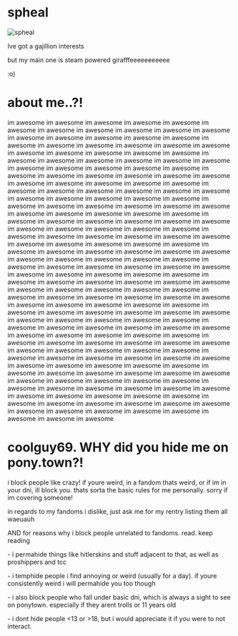 # spheal
![spheal](https://github.com/user-attachments/assets/16527c68-4a5a-4284-a06c-68d2f031136d)
<p> Ive got a gajillion interests </p>
<p> but my main one is steam powered girafffeeeeeeeeeee </p>
<p> :o) </p>

# about me..?!
im awesome im awesome im awesome im awesome im awesome im awesome im awesome im awesome im awesome im awesome im awesome im awesome im awesome im awesome im awesome im awesome im awesome im awesome im awesome im awesome im awesome im awesome im awesome im awesome im awesome im awesome im awesome im awesome im awesome im awesome im awesome im awesome im awesome im awesome im awesome im awesome im awesome im awesome im awesome im awesome im awesome im awesome im awesome im awesome im awesome im awesome im awesome im awesome im awesome im awesome im awesome im awesome im awesome im awesome im awesome im awesome im awesome im awesome im awesome im awesome im awesome im awesome im awesome im awesome im awesome im awesome im awesome im awesome im awesome im awesome im awesome im awesome im awesome im awesome im awesome im awesome im awesome im awesome im awesome im awesome im awesome im awesome im awesome im awesome im awesome im awesome im awesome im awesome im awesome im awesome im awesome im awesome im awesome im awesome im awesome im awesome im awesome im awesome im awesome im awesome im awesome im awesome im awesome im awesome im awesome im awesome im awesome im awesome im awesome im awesome im awesome im awesome im awesome im awesome im awesome im awesome im awesome im awesome im awesome im awesome im awesome im awesome im awesome im awesome im awesome im awesome im awesome im awesome im awesome im awesome im awesome im awesome im awesome im awesome im awesome im awesome im awesome im awesome im awesome im awesome im awesome im awesome im awesome im awesome im awesome im awesome im awesome im awesome im awesome im awesome im awesome im awesome im awesome im awesome im awesome im awesome im awesome im awesome im awesome im awesome im awesome im awesome im awesome im awesome im awesome im awesome im awesome im awesome im awesome im awesome im awesome im awesome im awesome im awesome im awesome im awesome im awesome im awesome im awesome im awesome im awesome im awesome im awesome im awesome im awesome im awesome im awesome im awesome im awesome im awesome im awesome im awesome im awesome im awesome im awesome im awesome im awesome im awesome im awesome im awesome im awesome im awesome im awesome im awesome im awesome im awesome im awesome im awesome im awesome im awesome im awesome im awesome im awesome im awesome im awesome im awesome im awesome 

# coolguy69. WHY did you hide me on pony.town?!
<p> i block people like crazy! if youre weird, in a fandom thats weird, or if im in your dni, ill block you. thats sorta the basic rules for me personally. sorry if im covering someone!</p>
<p> in regards to my fandoms i dislike, just ask me for my rentry listing them all waeuauh </p>
<p> AND for reasons why i block people unrelated to fandoms. read. keep reading </p>
<p> - i permahide things like hitlerskins and stuff adjacent to that, as well as proshippers and tcc </p>
<p> - i temphide people i find annoying or weird (usually for a day). if youre consistently weird i will permahide you too though </p>
<p> - i also block people who fall under basic dni, which is always a sight to see on ponytown. especially if they arent trolls or 11 years old</p>
<p> - i dont hide people <13 or >18, but i would appreciate it if you were to not interact. </p>

